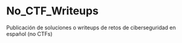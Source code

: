 # No_CTF_Writeups
Publicación de soluciones o writeups de retos de ciberseguridad en español (no CTFs)
